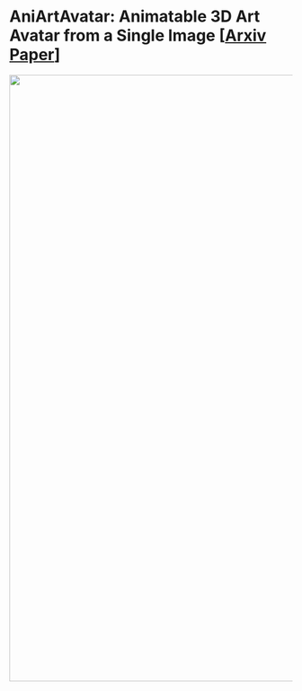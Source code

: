 # AniArtAvatar: Animatable 3D Art Avatar from a Single Image [[Arxiv Paper](https://arxiv.org/abs/2403.17631)]

<p float="left">
  <img src="demo.gif" width="1080" />
</p>



